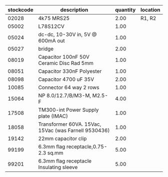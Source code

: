 |stockcode|description|quantity|location|
|---------|-----------|--------|--------|
|02028|4k75 MRS25|2.00|R1, R2|
|05002|L78S12CV|1.00||
|05024|dc-dc, 10-30V in,  5V @ 600mA out|1.00||
|05027|bridge|2.00||
|08019|Capacitor 100nF 50V Ceramic Disc Rad 5mm|1.00||
|08051|Capacitor 330nF Polyester|1.00||
|08098|Capacitor 4700 uF 35V|2.00||
|10085|Connector  64 way 2 rows|1.00||
|15064|NP 8.0/12.7/B/M3-M, M2.5-F|4.00||
|17508|TM300-int Power Supply plate (IMAC)|1.00||
|18058|Transformer 60VA. 15Vac, 15Vac (was Farnell 9530436)|1.00||
|19142|22mm capacitor clip|2.00||
|99199|6.3mm flag receptacle,0.75-2.3 sq.mm|5.00||
|99201|6.3mm flag receptacle Insulating sleeve|5.00||

